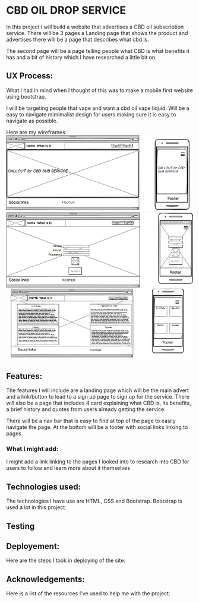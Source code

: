 # CBD OIL DROP SERVICE

In this project I will build a website that advertises a CBD oil subscription service.
There will be 3 pages a Landing page that shows the product and advertises there will be a page that describes what cbd is.

The second page will be a page telling people what CBD is what benefits it has and a bit of history which I have researched a little bit on.

## UX Process:

What I had in mind when I thought of this was to make a mobile first website using bootstrap.

I will be targeting people that vape and want a cbd oil vape liquid. Will be a easy to navigate mimimalist design for users making sure it is easy to navigate as possible.

 <!-----Add more here------->

Here are my wireframes: ![alt](wireframes/landing.png)
![alt](wireframes/signup.png)
![alt](wireframes/whatisit.png)

## Features:

The features I will include are a landing page which will be the main advert and a link/button to lead to a sign up page to sign up for the service.
There will also be a page that includes 4 card explaining what CBD is, its benefits, a brief history and quotes from users already getting the service.


There will be a nav bar that is easy to find at top of the page to easily navigate the page.
At the bottom will be a footer with social links linking to pages

### What I might add:
I might add a link linking to the pages I looked into to research into CBD for users to follow and learn more about it themselves

## Technologies used:
The technologies I have use are HTML, CSS and Bootstrap.
Bootstrap is used a lot in this project.

## Testing

<!--------Add what I did to test the site------>

## Deployement:
Here are the steps I took in deploying of the site:

## Acknowledgements:

Here is a list of the resources I've used to help me with the project: 
<!-------add them here------>